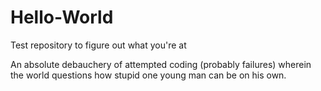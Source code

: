 # Hello-World
Test repository to figure out what you're at

An absolute debauchery of attempted coding (probably failures) wherein the world questions how stupid one young man can be on his own. 
